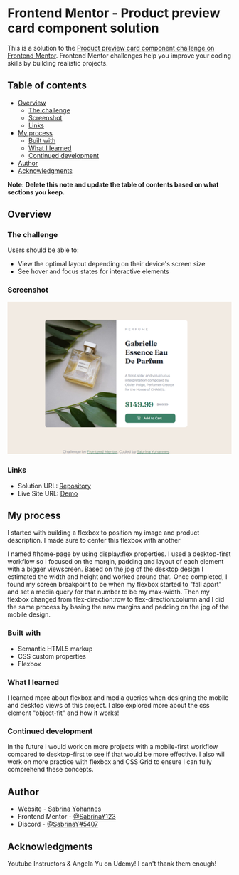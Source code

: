 # Frontend Mentor - Product preview card component solution

This is a solution to the [Product preview card component challenge on Frontend Mentor](https://www.frontendmentor.io/challenges/product-preview-card-component-GO7UmttRfa). Frontend Mentor challenges help you improve your coding skills by building realistic projects. 

## Table of contents

- [Overview](#overview)
  - [The challenge](#the-challenge)
  - [Screenshot](#screenshot)
  - [Links](#links)
- [My process](#my-process)
  - [Built with](#built-with)
  - [What I learned](#what-i-learned)
  - [Continued development](#continued-development)
- [Author](#author)
- [Acknowledgments](#acknowledgments)

**Note: Delete this note and update the table of contents based on what sections you keep.**

## Overview

### The challenge

Users should be able to:

- View the optimal layout depending on their device's screen size
- See hover and focus states for interactive elements

### Screenshot

![](/images/product-preview-screenshot.png)

### Links

- Solution URL: [Repository](https://github.com/SabrinaY123/Product-Preview-Component)
- Live Site URL: [Demo](https://product-preview-sy.netlify.app/)

## My process

I started with building a flexbox to position my image and product description. I made sure to center this flexbox with another <div> I named #home-page by using display:flex properties. I used a desktop-first workflow so I focused on the margin, padding and layout of each element with a bigger viewscreen. Based on the jpg of the desktop design I estimated the width and height and worked around that. Once completed, I found my screen breakpoint to be when my flexbox started to "fall apart" and set a media query for that number to be my max-width. Then my flexbox changed from flex-direction:row to flex-direction:column and I did the same process by basing the new margins and padding on the jpg of the mobile design.

### Built with

- Semantic HTML5 markup
- CSS custom properties
- Flexbox

### What I learned

I learned more about flexbox and media queries when designing the mobile and desktop views of this project. I also explored more about the css element "object-fit" and how it works!

### Continued development

In the future I would work on more projects with a mobile-first workflow compared to desktop-first to see if that would be more effective. I also will work on more practice with flexbox and CSS Grid to ensure I can fully comprehend these concepts.

## Author

- Website - [Sabrina Yohannes](https://www.sabrinay123.github.io/Personal-Site/)
- Frontend Mentor - [@SabrinaY123](https://www.frontendmentor.io/profile/SabrinaY123)
- Discord - [@SabrinaY#5407](https://discord.com/)


## Acknowledgments

Youtube Instructors & Angela Yu on Udemy! I can't thank them enough! 